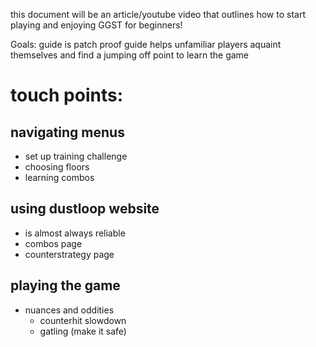 this document will be an article/youtube video that outlines how to start playing and enjoying GGST for beginners!

Goals:
guide is patch proof
guide helps unfamiliar players aquaint themselves and find a jumping off point to learn the game

# touch points:
## navigating menus
- set up training challenge
- choosing floors
- learning combos
## using dustloop website
- is almost always reliable
- combos page
- counterstrategy page
## playing the game
- nuances and oddities
  - counterhit slowdown
  - gatling (make it safe)
